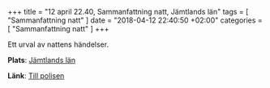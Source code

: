 +++
title = "12 april 22.40, Sammanfattning natt, Jämtlands län"
tags = [
  "Sammanfattning natt"
]
date = "2018-04-12 22:40:50 +02:00"
categories = [
    "Sammanfattning natt"
]
+++

Ett urval av nattens händelser.

**Plats**: [Jämtlands län](http://www.google.com/maps/place/63.171192,14.95918)

**Länk**: [Till polisen](https://polisen.se/aktuellt/handelser/2018/april/12/12-april-22.40-sammanfattning-natt-jamtlands-lan/)